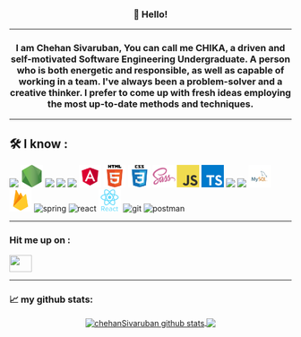 <h3 align="center">👋 Hello! </h3>
<hr />
<h3 align="center">
  I am Chehan Sivaruban, You can call me <b>CHIKA</b>, a driven and self-motivated Software Engineering Undergraduate. A person who is both energetic and responsible, as well as capable of working in a team. I've always been a problem-solver and a creative thinker. I prefer to come up with fresh ideas employing the most up-to-date methods and techniques.
</h3>
<hr />

## 🛠️ I know :

<p>
  <img
    src="https://img.icons8.com/color/48/000000/java-coffee-cup-logo--v1.png"
  />
  <img
    height="40"
    src="https://raw.githubusercontent.com/github/explore/80688e429a7d4ef2fca1e82350fe8e3517d3494d/topics/nodejs/nodejs.png"
  />
  <img
   height="40"
    src="https://upload.wikimedia.org/wikipedia/commons/c/c3/Python-logo-notext.svg"
  />
  <img
   height="40"
    src="https://upload.wikimedia.org/wikipedia/commons/0/05/Scikit_learn_logo_small.svg"
  /> 
  <img
   height="40"
    src="https://www.pngfind.com/pngs/m/104-1044449_python-logo-clipart-drawing-flask-python-hd-png.png"
  />
  <img
    height="40"
    src="https://raw.githubusercontent.com/github/explore/80688e429a7d4ef2fca1e82350fe8e3517d3494d/topics/angular/angular.png"
  />
  <img
    height="40"
    src="https://raw.githubusercontent.com/github/explore/80688e429a7d4ef2fca1e82350fe8e3517d3494d/topics/html/html.png"
  />
  <img
    height="40"
    src="https://raw.githubusercontent.com/github/explore/80688e429a7d4ef2fca1e82350fe8e3517d3494d/topics/css/css.png"
  />
  <img
    height="40"
    src="https://raw.githubusercontent.com/github/explore/80688e429a7d4ef2fca1e82350fe8e3517d3494d/topics/sass/sass.png"
  />
  <img
    height="40"
    src="https://raw.githubusercontent.com/github/explore/80688e429a7d4ef2fca1e82350fe8e3517d3494d/topics/javascript/javascript.png"
  />
  <img
    height="40"
    src="https://raw.githubusercontent.com/github/explore/80688e429a7d4ef2fca1e82350fe8e3517d3494d/topics/typescript/typescript.png"
  />
  <img
    height="40"
    src="https://iconape.com/wp-content/files/vg/61804/png/flutter.png"
  />
  <img
    height="40"
    src="https://upload.wikimedia.org/wikipedia/commons/7/7e/Dart-logo.png"
  />
  <img
    height="40"
    src="https://raw.githubusercontent.com/github/explore/80688e429a7d4ef2fca1e82350fe8e3517d3494d/topics/mysql/mysql.png"
  />
  <img
    height="40"
    src="https://raw.githubusercontent.com/github/explore/80688e429a7d4ef2fca1e82350fe8e3517d3494d/topics/firebase/firebase.png"
  />
  <img
    src="https://www.vectorlogo.zone/logos/springio/springio-icon.svg"
    alt="spring"
    width="40"
    height="40"
  />
  <img
    src="https://image.similarpng.com/very-thumbnail/2020/08/Android-icon-on-transparent--background-PNG.png"
    alt="react"
    width="40"
    height="40"
  /> 
  <img
    src="https://raw.githubusercontent.com/devicons/devicon/master/icons/react/react-original-wordmark.svg"
    alt="react"
    width="40"
    height="40"
  />
  <img
    src="https://www.vectorlogo.zone/logos/git-scm/git-scm-icon.svg"
    alt="git"
    width="40"
    height="40"
  />
  <img
    src="https://www.vectorlogo.zone/logos/getpostman/getpostman-icon.svg"
    alt="postman"
    width="40"
    height="40"
  />
</p>
<hr />

<h3 align="left">Hit me up on :</h3>
<p align="left">
  <a href="www.linkedin.com/in/chehan-sivaruban" target="blank"
    ><img
      align="center"
      src="https://cdn.jsdelivr.net/npm/simple-icons@3.0.1/icons/linkedin.svg"
      height="30"
      width="40" /></a
  >
 
</p>
<hr />

### 📈 my github stats:

<p align="center">
  <a href="https://github.com/chehanSivaruban/github-readme-stats">
    <img
      align="center"
      src="https://github-readme-stats.vercel.app/api?username=chehanSivaruban&show_icons=true&include_all_commits=true&theme=material-palenight"
      alt="chehanSivaruban github stats"
    /> </a
  ><a href="https://github.com/chehanSivaruban/github-readme-stats">
    <img
      align="center"
      src="https://github-readme-stats.vercel.app/api/top-langs/?username=chehanSivaruban&layout=compact&theme=material-palenight"
    />
  </a>
</p>
